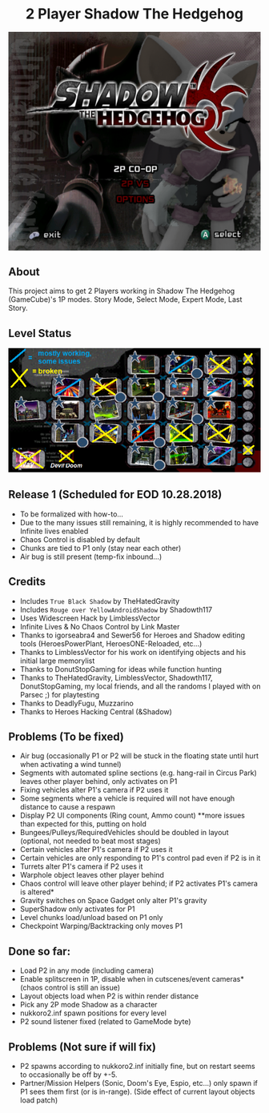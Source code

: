 <div align="center"><h1>2 Player Shadow The Hedgehog</h1>
<img src="https://raw.githubusercontent.com/ShadowTheHedgehogHacking/2P-ShdTH/master/res/main_banner.png" align="center" />
</div>

## About
This project aims to get 2 Players working in Shadow The Hedgehog (GameCube)'s 1P modes.
Story Mode, Select Mode, Expert Mode, Last Story.

## Level Status
![Level Map](./res/level_status.png)

## Release 1 (Scheduled for EOD 10.28.2018)
* To be formalized with how-to...
* Due to the many issues still remaining, it is highly recommended to have Infinite lives enabled
* Chaos Control is disabled by default
* Chunks are tied to P1 only (stay near each other)
* Air bug is still present (temp-fix inbound...)


## Credits
* Includes `True Black Shadow` by TheHatedGravity
* Includes `Rouge over YellowAndroidShadow` by Shadowth117
* Uses Widescreen Hack by LimblessVector
* Infinite Lives & No Chaos Control by Link Master
* Thanks to igorseabra4 and Sewer56 for Heroes and Shadow editing tools (HeroesPowerPlant, HeroesONE-Reloaded, etc...)
* Thanks to LimblessVector for his work on identifying objects and his initial large memorylist
* Thanks to DonutStopGaming for ideas while function hunting
* Thanks to TheHatedGravity, LimblessVector, Shadowth117, DonutStopGaming, my local friends, and all the randoms I played with on Parsec ;) for playtesting
* Thanks to DeadlyFugu, Muzzarino
* Thanks to Heroes Hacking Central (&Shadow)

## Problems (To be fixed)
* Air bug (occasionally P1 or P2 will be stuck in the floating state until hurt when activating a wind tunnel)
* Segments with automated spline sections (e.g. hang-rail in Circus Park) leaves other player behind, only activates on P1
* Fixing vehicles alter P1's camera if P2 uses it
* Some segments where a vehicle is required will not have enough distance to cause a respawn
* Display P2 UI components (Ring count, Ammo count) **more issues than expected for this, putting on hold
* Bungees/Pulleys/RequiredVehicles should be doubled in layout (optional, not needed to beat most stages)
* Certain vehicles alter P1's camera if P2 uses it
* Certain vehicles are only responding to P1's control pad even if P2 is in it
* Turrets alter P1's camera if P2 uses it
* Warphole object leaves other player behind
* Chaos control will leave other player behind; if P2 activates P1's camera is altered*
* Gravity switches on Space Gadget only alter P1's gravity
* SuperShadow only activates for P1
* Level chunks load/unload based on P1 only
* Checkpoint Warping/Backtracking only moves P1

## Done so far:
* Load P2 in any mode (including camera)
* Enable splitscreen in 1P, disable when in cutscenes/event cameras* (chaos control is still an issue)
* Layout objects load when P2 is within render distance
* Pick any 2P mode Shadow as a character
* nukkoro2.inf spawn positions for every level
* P2 sound listener fixed (related to GameMode byte)

## Problems (Not sure if will fix)
* P2 spawns according to nukkoro2.inf initially fine, but on restart seems to occasionally be off by +-5.
* Partner/Mission Helpers (Sonic, Doom's Eye, Espio, etc...) only spawn if P1 sees them first (or is in-range). (Side effect of current layout objects load patch)